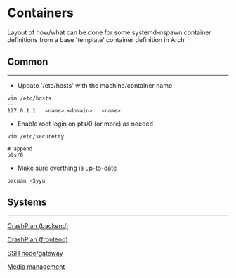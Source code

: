 Containers
==========

Layout of how/what can be done for some systemd-nspawn container definitions from a base 'template' container definition in Arch

## Common
---
* Update '/etc/hosts' with the machine/container name
```
vim /etc/hosts
---
127.0.1.1   <name>.<domain>   <name>
```

* Enable root login on pts/0 (or more) as needed
```
vim /etc/securetty
---
# append
pts/0
```

* Make sure everthing is up-to-date
```
pacman -Syyu
```

## Systems
---
[CrashPlan (backend)](https://github.com/enckse/howdoi/blob/master/software/containers/types/crashplan-backend.md)

[CrashPlan (frontend)](https://github.com/enckse/howdoi/blob/master/software/containers/types/crashplan-frontend.md)

[SSH node/gateway](https://github.com/enckse/howdoi/blob/master/software/containers/types/gateway.md)

[Media management](https://github.com/enckse/howdoi/blob/master/software/containers/types/media.md)
